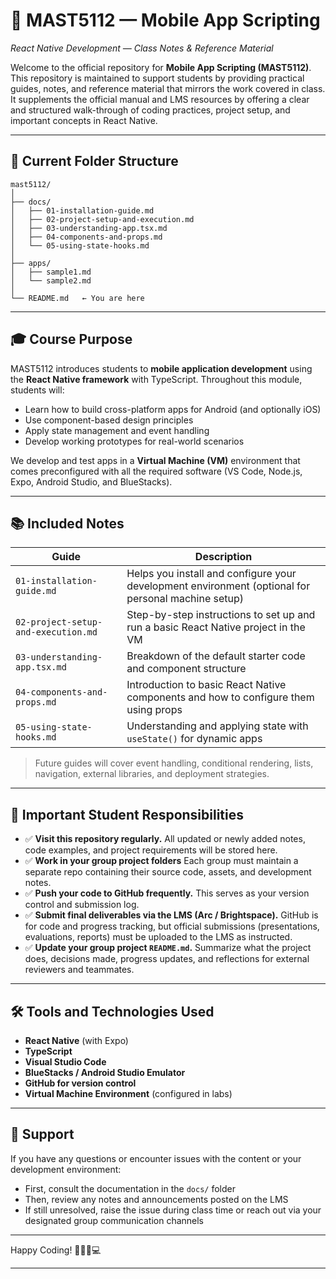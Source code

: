 # 📱 MAST5112 — Mobile App Scripting

*React Native Development — Class Notes & Reference Material*

Welcome to the official repository for **Mobile App Scripting (MAST5112)**. This repository is maintained to support students by providing practical guides, notes, and reference material that mirrors the work covered in class. It supplements the official manual and LMS resources by offering a clear and structured walk-through of coding practices, project setup, and important concepts in React Native.

---

## 📂 Current Folder Structure

```
mast5112/
│
├── docs/
│   ├── 01-installation-guide.md
│   ├── 02-project-setup-and-execution.md
│   ├── 03-understanding-app.tsx.md
│   ├── 04-components-and-props.md
│   └── 05-using-state-hooks.md
│
├── apps/
│   ├── sample1.md
│   └── sample2.md
│
└── README.md   ← You are here
```

---

## 🎓 Course Purpose

MAST5112 introduces students to **mobile application development** using the **React Native framework** with TypeScript. Throughout this module, students will:

* Learn how to build cross-platform apps for Android (and optionally iOS)
* Use component-based design principles
* Apply state management and event handling
* Develop working prototypes for real-world scenarios

We develop and test apps in a **Virtual Machine (VM)** environment that comes preconfigured with all the required software (VS Code, Node.js, Expo, Android Studio, and BlueStacks).

---

## 📚 Included Notes

| Guide                               | Description                                                                                        |
| ----------------------------------- | -------------------------------------------------------------------------------------------------- |
| `01-installation-guide.md`          | Helps you install and configure your development environment (optional for personal machine setup) |
| `02-project-setup-and-execution.md` | Step-by-step instructions to set up and run a basic React Native project in the VM                 |
| `03-understanding-app.tsx.md`       | Breakdown of the default starter code and component structure                                      |
| `04-components-and-props.md`        | Introduction to basic React Native components and how to configure them using props                |
| `05-using-state-hooks.md`           | Understanding and applying state with `useState()` for dynamic apps                                |

> Future guides will cover event handling, conditional rendering, lists, navigation, external libraries, and deployment strategies.

---

## 🧠 Important Student Responsibilities

* ✅ **Visit this repository regularly.** All updated or newly added notes, code examples, and project requirements will be stored here.
* ✅ **Work in your group project folders** Each group must maintain a separate repo containing their source code, assets, and development notes.
* ✅ **Push your code to GitHub frequently.** This serves as your version control and submission log.
* ✅ **Submit final deliverables via the LMS (Arc / Brightspace).** GitHub is for code and progress tracking, but official submissions (presentations, evaluations, reports) must be uploaded to the LMS as instructed.
* ✅ **Update your group project `README.md`.** Summarize what the project does, decisions made, progress updates, and reflections for external reviewers and teammates.

---

## 🛠️ Tools and Technologies Used

* **React Native** (with Expo)
* **TypeScript**
* **Visual Studio Code**
* **BlueStacks / Android Studio Emulator**
* **GitHub for version control**
* **Virtual Machine Environment** (configured in labs)

---

## 📧 Support

If you have any questions or encounter issues with the content or your development environment:

* First, consult the documentation in the `docs/` folder
* Then, review any notes and announcements posted on the LMS
* If still unresolved, raise the issue during class time or reach out via your designated group communication channels

---

Happy Coding!
🧑‍🏫📲💻

---
